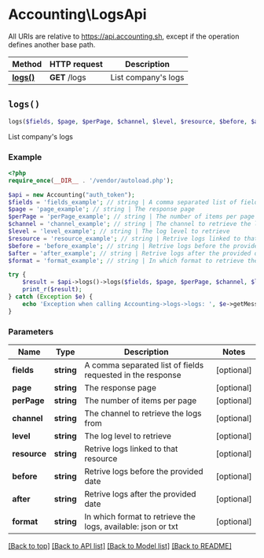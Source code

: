 # Accounting\LogsApi

All URIs are relative to https://api.accounting.sh, except if the operation defines another base path.

| Method | HTTP request | Description |
| ------------- | ------------- | ------------- |
| [**logs()**](LogsApi.md#logs) | **GET** /logs | List company&#39;s logs |


## `logs()`

```php
logs($fields, $page, $perPage, $channel, $level, $resource, $before, $after, $format): null|string|array
```

List company's logs

### Example

```php
<?php
require_once(__DIR__ . '/vendor/autoload.php');

$api = new Accounting("auth_token");
$fields = 'fields_example'; // string | A comma separated list of fields requested in the response
$page = 'page_example'; // string | The response page
$perPage = 'perPage_example'; // string | The number of items per page
$channel = 'channel_example'; // string | The channel to retrieve the logs from
$level = 'level_example'; // string | The log level to retrieve
$resource = 'resource_example'; // string | Retrive logs linked to that resource
$before = 'before_example'; // string | Retrive logs before the provided date
$after = 'after_example'; // string | Retrive logs after the provided date
$format = 'format_example'; // string | In which format to retrieve the logs, available: json or txt

try {
    $result = $api->logs()->logs($fields, $page, $perPage, $channel, $level, $resource, $before, $after, $format);
    print_r($result);
} catch (Exception $e) {
    echo 'Exception when calling Accounting->logs->logs: ', $e->getMessage(), PHP_EOL;
}

```

### Parameters

| Name | Type | Description  | Notes |
| ------------- | ------------- | ------------- | ------------- |
| **fields** | **string**| A comma separated list of fields requested in the response | [optional] |
| **page** | **string**| The response page | [optional] |
| **perPage** | **string**| The number of items per page | [optional] |
| **channel** | **string**| The channel to retrieve the logs from | [optional] |
| **level** | **string**| The log level to retrieve | [optional] |
| **resource** | **string**| Retrive logs linked to that resource | [optional] |
| **before** | **string**| Retrive logs before the provided date | [optional] |
| **after** | **string**| Retrive logs after the provided date | [optional] |
| **format** | **string**| In which format to retrieve the logs, available: json or txt | [optional] |

[[Back to top]](#) [[Back to API list]](../../README.md#endpoints)
[[Back to Model list]](../../README.md#models)
[[Back to README]](../../README.md)
